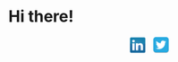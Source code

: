 <h1 style="font-size: 23">Hi there!</h1>
<p align="center">
    <a href="https://www.linkedin.com/in/obedmunozjr/" target="_blank"><img height="30" src="./linkedin.png"></a>&nbsp;&nbsp;
    <a href="Https://www.twitter.com/ObieMunoz" target="_blank"><img height="30" src="./twitter.png"></a>
</p>
